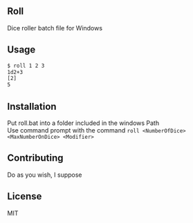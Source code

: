 ## Roll
Dice roller batch file for Windows

## Usage
```bash
$ roll 1 2 3
1d2+3
[2]
5
```

## Installation

Put roll.bat into a folder included in the windows Path  
Use command prompt with the command `roll <NumberOfDice> <MaxNumberOnDice> <Modifier>`

## Contributing

Do as you wish, I suppose

## License

MIT